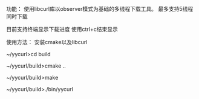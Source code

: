 功能：
使用libcurl库以observer模式为基础的多线程下载工具。
最多支持5线程同时下载

目前支持终端显示下载进度
使用ctrl+c结束显示


使用方法：
安装cmake以及libcurl

~/yycurl>cd build

~/yycurl/build>cmake ..

~/yycurl/build>make

~/yycurl/build>./bin/yycurl
